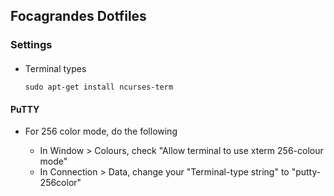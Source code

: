## Focagrandes Dotfiles

### Settings

####

- Terminal types


      sudo apt-get install ncurses-term

#### PuTTY

- For 256 color mode, do the following

     - In Window > Colours, check "Allow terminal to use xterm 256-colour mode"
     - In Connection > Data, change your "Terminal-type string" to "putty-256color"


